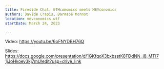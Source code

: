 ```yaml
---
title: Fireside Chat: ETHconomics meets MEVconomics
authors: Davide Crapis, Barnabé Monnot
location: mevconomics.wtf
startDate: March 24, 2023

---
```


Video: <https://youtu.be/6oFNYDBH76Q>

Slides: <https://docs.google.com/presentation/d/1GKfqoX3bxbsstK8FDdNN_j8_MTI71jJoHkoev3kj7mU/edit?usp=drive_link>